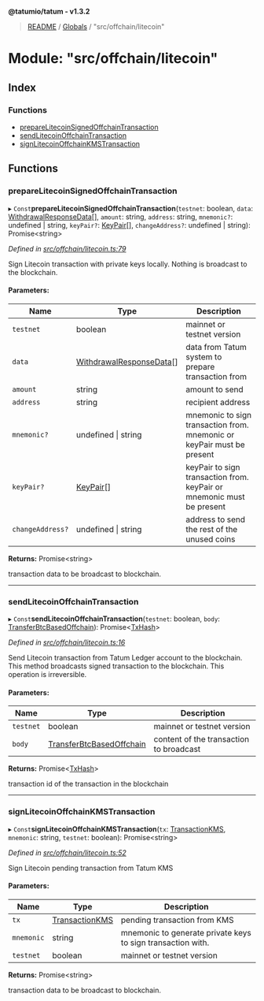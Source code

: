 **@tatumio/tatum - v1.3.2**

> [README](../README.md) / [Globals](../globals.md) / "src/offchain/litecoin"

# Module: "src/offchain/litecoin"

## Index

### Functions

* [prepareLitecoinSignedOffchainTransaction](_src_offchain_litecoin_.md#preparelitecoinsignedoffchaintransaction)
* [sendLitecoinOffchainTransaction](_src_offchain_litecoin_.md#sendlitecoinoffchaintransaction)
* [signLitecoinOffchainKMSTransaction](_src_offchain_litecoin_.md#signlitecoinoffchainkmstransaction)

## Functions

### prepareLitecoinSignedOffchainTransaction

▸ `Const`**prepareLitecoinSignedOffchainTransaction**(`testnet`: boolean, `data`: [WithdrawalResponseData](../interfaces/_src_model_response_offchain_withdrawalresponse_.withdrawalresponsedata.md)[], `amount`: string, `address`: string, `mnemonic?`: undefined \| string, `keyPair?`: [KeyPair](../classes/_src_model_request_transferbtcbasedoffchain_.keypair.md)[], `changeAddress?`: undefined \| string): Promise\<string>

*Defined in [src/offchain/litecoin.ts:79](https://github.com/tatumio/tatum-js/blob/b9ab1e4/src/offchain/litecoin.ts#L79)*

Sign Litecoin transaction with private keys locally. Nothing is broadcast to the blockchain.

#### Parameters:

Name | Type | Description |
------ | ------ | ------ |
`testnet` | boolean | mainnet or testnet version |
`data` | [WithdrawalResponseData](../interfaces/_src_model_response_offchain_withdrawalresponse_.withdrawalresponsedata.md)[] | data from Tatum system to prepare transaction from |
`amount` | string | amount to send |
`address` | string | recipient address |
`mnemonic?` | undefined \| string | mnemonic to sign transaction from. mnemonic or keyPair must be present |
`keyPair?` | [KeyPair](../classes/_src_model_request_transferbtcbasedoffchain_.keypair.md)[] | keyPair to sign transaction from. keyPair or mnemonic must be present |
`changeAddress?` | undefined \| string | address to send the rest of the unused coins |

**Returns:** Promise\<string>

transaction data to be broadcast to blockchain.

___

### sendLitecoinOffchainTransaction

▸ `Const`**sendLitecoinOffchainTransaction**(`testnet`: boolean, `body`: [TransferBtcBasedOffchain](../classes/_src_model_request_transferbtcbasedoffchain_.transferbtcbasedoffchain.md)): Promise\<[TxHash](../interfaces/_src_model_response_common_txhash_.txhash.md)>

*Defined in [src/offchain/litecoin.ts:16](https://github.com/tatumio/tatum-js/blob/b9ab1e4/src/offchain/litecoin.ts#L16)*

Send Litecoin transaction from Tatum Ledger account to the blockchain. This method broadcasts signed transaction to the blockchain.
This operation is irreversible.

#### Parameters:

Name | Type | Description |
------ | ------ | ------ |
`testnet` | boolean | mainnet or testnet version |
`body` | [TransferBtcBasedOffchain](../classes/_src_model_request_transferbtcbasedoffchain_.transferbtcbasedoffchain.md) | content of the transaction to broadcast |

**Returns:** Promise\<[TxHash](../interfaces/_src_model_response_common_txhash_.txhash.md)>

transaction id of the transaction in the blockchain

___

### signLitecoinOffchainKMSTransaction

▸ `Const`**signLitecoinOffchainKMSTransaction**(`tx`: [TransactionKMS](../classes/_src_model_response_kms_transactionkms_.transactionkms.md), `mnemonic`: string, `testnet`: boolean): Promise\<string>

*Defined in [src/offchain/litecoin.ts:52](https://github.com/tatumio/tatum-js/blob/b9ab1e4/src/offchain/litecoin.ts#L52)*

Sign Litecoin pending transaction from Tatum KMS

#### Parameters:

Name | Type | Description |
------ | ------ | ------ |
`tx` | [TransactionKMS](../classes/_src_model_response_kms_transactionkms_.transactionkms.md) | pending transaction from KMS |
`mnemonic` | string | mnemonic to generate private keys to sign transaction with. |
`testnet` | boolean | mainnet or testnet version |

**Returns:** Promise\<string>

transaction data to be broadcast to blockchain.
